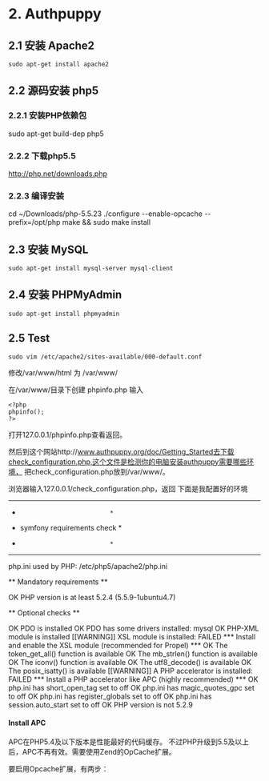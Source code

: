 # 2. Authpuppy


## 2.1 安装 Apache2
    sudo apt-get install apache2

## 2.2 源码安装 php5

### 2.2.1 安装PHP依赖包
  sudo apt-get build-dep php5

### 2.2.2 下载php5.5 
  http://php.net/downloads.php

### 2.2.3 编译安装
  cd ~/Downloads/php-5.5.23
  ./configure --enable-opcache --prefix=/opt/php
  make && sudo make install

## 2.3 安装 MySQL
    sudo apt-get install mysql-server mysql-client

## 2.4 安装 PHPMyAdmin
    sudo apt-get install phpmyadmin

## 2.5 Test
    
    sudo vim /etc/apache2/sites-available/000-default.conf

修改/var/www/html 为 /var/www/

在/var/www/目录下创建 phpinfo.php 输入

    <?php
    phpinfo();
    ?>
打开127.0.0.1/phpinfo.php查看返回。

然后到这个网站http://www.authpuppy.org/doc/Getting_Started去下载check_configuration.php,这个文件是检测你的电脑安装authpuppy需要哪些环境，
把check_configuration.php放到/var/www/。

浏览器输入127.0.0.1/check_configuration.php，返回
下面是我配置好的环境

********************************
*                              *
*  symfony requirements check  *
*                              *
********************************

php.ini used by PHP: /etc/php5/apache2/php.ini


** Mandatory requirements **

  OK        PHP version is at least 5.2.4 (5.5.9-1ubuntu4.7)

** Optional checks **

  OK        PDO is installed
  OK        PDO has some drivers installed: mysql
  OK        PHP-XML module is installed
[[WARNING]] XSL module is installed: FAILED
            *** Install and enable the XSL module (recommended for Propel) ***
  OK        The token_get_all() function is available
  OK        The mb_strlen() function is available
  OK        The iconv() function is available
  OK        The utf8_decode() is available
  OK        The posix_isatty() is available
[[WARNING]] A PHP accelerator is installed: FAILED
            *** Install a PHP accelerator like APC (highly recommended) ***
  OK        php.ini has short_open_tag set to off
  OK        php.ini has magic_quotes_gpc set to off
  OK        php.ini has register_globals set to off
  OK        php.ini has session.auto_start set to off
  OK        PHP version is not 5.2.9

#### Install APC
APC在PHP5.4及以下版本是性能最好的代码缓存。
不过PHP升级到5.5及以上后，APC不再有效。需要使用Zend的OpCache扩展。

要启用Opcache扩展，有两步：


